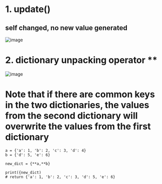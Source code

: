 

# 1. update() 
## self changed, no new value generated

![image](https://user-images.githubusercontent.com/60442877/226208659-df1b4246-300f-4979-923e-adf7c3f35c5e.png)


# 2. dictionary unpacking operator **

![image](https://user-images.githubusercontent.com/60442877/226208957-f3a1d06f-75ca-425e-a7d7-4fc2e8e1d318.png)


# Note that if there are common keys in the two dictionaries, the values from the second dictionary will overwrite the values from the first dictionary

    a = {'a': 1, 'b': 2, 'c': 3, 'd': 4}
    b = {'d': 5, 'e': 6}
    
    new_dict = {**a,**b}
    
    print({new_dict)
    # return {'a': 1, 'b': 2, 'c': 3, 'd': 5, 'e': 6}
    
    
    
